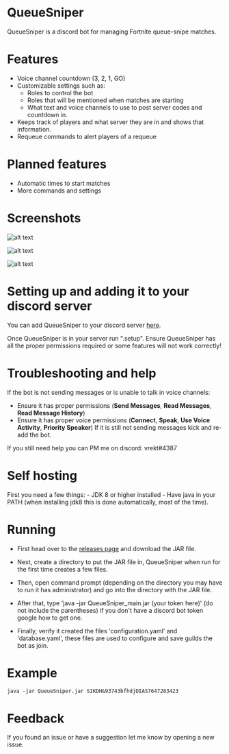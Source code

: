 # QueueSniper
QueueSniper is a discord bot for managing Fortnite queue-snipe matches.

# Features
  - Voice channel countdown (3, 2, 1, GO)
  - Customizable settings such as:
    - Roles to control the bot
    - Roles that will be mentioned when matches are starting
    - What text and voice channels to use to post server codes and countdown in.
  - Keeps track of players and what server they are in and shows that information.
  - Requeue commands to alert players of a requeue

# Planned features
  - Automatic times to start matches
  - More commands and settings

# Screenshots
![alt text](https://i.imgur.com/NYVHhli.png)

![alt text](https://i.imgur.com/BKuC6f2.png)

![alt text](https://i.imgur.com/1twqCrW.png)

# Setting up and adding it to your discord server
You can add QueueSniper to your discord server [here](https://discordapp.com/oauth2/authorize?&client_id=513096941693960223&scope=bot).


Once QueueSniper is in your server run ".setup". Ensure QueueSniper has all the proper permissions required or some features will not work correctly!

# Troubleshooting and help

If the bot is not sending messages or is unable to talk in voice channels:
  - Ensure it has proper permissions (**Send Messages**, **Read Messages**, **Read Message History**)
  - Ensure it has proper voice permissions (**Connect**, **Speak**, **Use Voice Activity**, **Priority Speaker**)
  If it is still not sending messages kick and re-add the bot.
  
If you still need help you can PM me on discord: vrekt#4387

# Self hosting

First you need a few things:
    - JDK 8 or higher installed
    - Have java in your PATH (when installing jdk8 this is done automatically, most of the time).


# Running
  - First head over to the [releases page](https://github.com/Vrekt/QueueSniper/releases) and download the JAR file.
  
  - Next, create a directory to put the JAR file in, QueueSniper when run for the first time creates a few files.
  
  - Then, open command prompt (depending on the directory you may have to run it has administrator) and go into the directory with the    JAR file.
  
  - After that, type 'java -jar QueueSniper_main.jar (your token here)' (do not include the parentheses) if you don't have a discord bot token google how to get one.
  
  - Finally, verify it created the files 'configuration.yaml' and 'database.yaml', these files are used to configure and save guilds the bot as join.


# Example
```
java -jar QueueSniper.jar SIKDH&93743bfhdjDIAS7647283423 
```



# Feedback
If you found an issue or have a suggestion let me know by opening a new issue.
